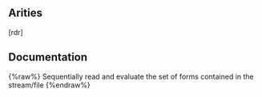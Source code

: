 ## Arities
[rdr]

## Documentation
{%raw%}
Sequentially read and evaluate the set of forms contained in the
  stream/file
{%endraw%}
